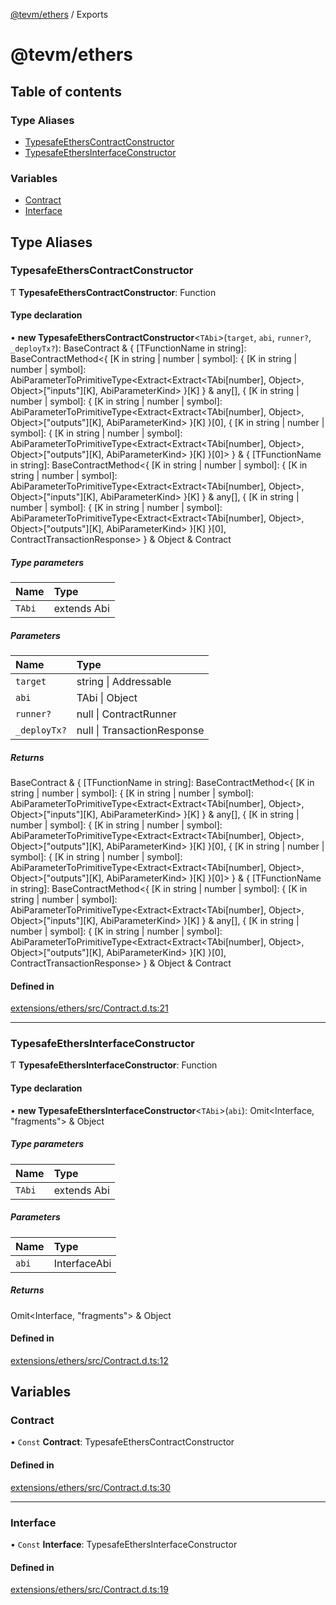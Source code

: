 [@tevm/ethers](README.md) / Exports

# @tevm/ethers

## Table of contents

### Type Aliases

- [TypesafeEthersContractConstructor](undefined)
- [TypesafeEthersInterfaceConstructor](undefined)

### Variables

- [Contract](undefined)
- [Interface](undefined)

## Type Aliases

### TypesafeEthersContractConstructor

Ƭ **TypesafeEthersContractConstructor**: Function

#### Type declaration

• **new TypesafeEthersContractConstructor**\<`TAbi`\>(`target`, `abi`, `runner?`, `_deployTx?`): BaseContract & \{ [TFunctionName in string]: BaseContractMethod\<\{ [K in string \| number \| symbol]: \{ [K in string \| number \| symbol]: AbiParameterToPrimitiveType\<Extract\<Extract\<TAbi[number], Object\>, Object\>["inputs"][K], AbiParameterKind\> }[K] } & any[], \{ [K in string \| number \| symbol]: \{ [K in string \| number \| symbol]: AbiParameterToPrimitiveType\<Extract\<Extract\<TAbi[number], Object\>, Object\>["outputs"][K], AbiParameterKind\> }[K] }[0], \{ [K in string \| number \| symbol]: \{ [K in string \| number \| symbol]: AbiParameterToPrimitiveType\<Extract\<Extract\<TAbi[number], Object\>, Object\>["outputs"][K], AbiParameterKind\> }[K] }[0]\> } & \{ [TFunctionName in string]: BaseContractMethod\<\{ [K in string \| number \| symbol]: \{ [K in string \| number \| symbol]: AbiParameterToPrimitiveType\<Extract\<Extract\<TAbi[number], Object\>, Object\>["inputs"][K], AbiParameterKind\> }[K] } & any[], \{ [K in string \| number \| symbol]: \{ [K in string \| number \| symbol]: AbiParameterToPrimitiveType\<Extract\<Extract\<TAbi[number], Object\>, Object\>["outputs"][K], AbiParameterKind\> }[K] }[0], ContractTransactionResponse\> } & Object & Contract

##### Type parameters

| Name | Type |
| :------ | :------ |
| `TAbi` | extends Abi |

##### Parameters

| Name | Type |
| :------ | :------ |
| `target` | string \| Addressable |
| `abi` | TAbi \| Object |
| `runner?` | null \| ContractRunner |
| `_deployTx?` | null \| TransactionResponse |

##### Returns

BaseContract & \{ [TFunctionName in string]: BaseContractMethod\<\{ [K in string \| number \| symbol]: \{ [K in string \| number \| symbol]: AbiParameterToPrimitiveType\<Extract\<Extract\<TAbi[number], Object\>, Object\>["inputs"][K], AbiParameterKind\> }[K] } & any[], \{ [K in string \| number \| symbol]: \{ [K in string \| number \| symbol]: AbiParameterToPrimitiveType\<Extract\<Extract\<TAbi[number], Object\>, Object\>["outputs"][K], AbiParameterKind\> }[K] }[0], \{ [K in string \| number \| symbol]: \{ [K in string \| number \| symbol]: AbiParameterToPrimitiveType\<Extract\<Extract\<TAbi[number], Object\>, Object\>["outputs"][K], AbiParameterKind\> }[K] }[0]\> } & \{ [TFunctionName in string]: BaseContractMethod\<\{ [K in string \| number \| symbol]: \{ [K in string \| number \| symbol]: AbiParameterToPrimitiveType\<Extract\<Extract\<TAbi[number], Object\>, Object\>["inputs"][K], AbiParameterKind\> }[K] } & any[], \{ [K in string \| number \| symbol]: \{ [K in string \| number \| symbol]: AbiParameterToPrimitiveType\<Extract\<Extract\<TAbi[number], Object\>, Object\>["outputs"][K], AbiParameterKind\> }[K] }[0], ContractTransactionResponse\> } & Object & Contract

#### Defined in

[extensions/ethers/src/Contract.d.ts:21](https://github.com/evmts/tevm-monorepo/blob/main/extensions/ethers/src/Contract.d.ts#L21)

___

### TypesafeEthersInterfaceConstructor

Ƭ **TypesafeEthersInterfaceConstructor**: Function

#### Type declaration

• **new TypesafeEthersInterfaceConstructor**\<`TAbi`\>(`abi`): Omit\<Interface, "fragments"\> & Object

##### Type parameters

| Name | Type |
| :------ | :------ |
| `TAbi` | extends Abi |

##### Parameters

| Name | Type |
| :------ | :------ |
| `abi` | InterfaceAbi |

##### Returns

Omit\<Interface, "fragments"\> & Object

#### Defined in

[extensions/ethers/src/Contract.d.ts:12](https://github.com/evmts/tevm-monorepo/blob/main/extensions/ethers/src/Contract.d.ts#L12)

## Variables

### Contract

• `Const` **Contract**: TypesafeEthersContractConstructor

#### Defined in

[extensions/ethers/src/Contract.d.ts:30](https://github.com/evmts/tevm-monorepo/blob/main/extensions/ethers/src/Contract.d.ts#L30)

___

### Interface

• `Const` **Interface**: TypesafeEthersInterfaceConstructor

#### Defined in

[extensions/ethers/src/Contract.d.ts:19](https://github.com/evmts/tevm-monorepo/blob/main/extensions/ethers/src/Contract.d.ts#L19)

